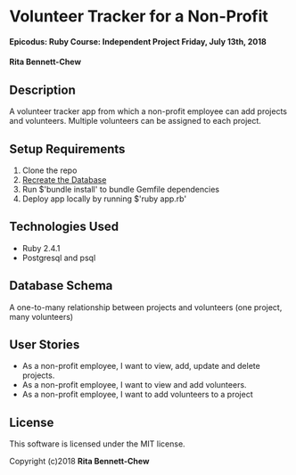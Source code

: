 # Volunteer Tracker for a Non-Profit

#### Epicodus: Ruby Course: Independent Project Friday, July 13th, 2018

#### Rita Bennett-Chew

## Description
A volunteer tracker app from which a non-profit employee can add projects and volunteers. Multiple volunteers can be assigned to each project.

## Setup Requirements

1. Clone the repo
1. [Recreate the Database](https://www.learnhowtoprogram.com/ruby/ruby-database-basics/backing-up-and-recreating-a-database)
1. Run $'bundle install' to bundle Gemfile dependencies
1. Deploy app locally by running $'ruby app.rb'

## Technologies Used

* Ruby 2.4.1
* Postgresql and psql

## Database Schema
A one-to-many relationship between projects and volunteers (one project, many volunteers)

## User Stories
* As a non-profit employee, I want to view, add, update and delete projects.
* As a non-profit employee, I want to view and add volunteers.
* As a non-profit employee, I want to add volunteers to a project

## License

This software is licensed under the MIT license.

Copyright (c)2018 **Rita Bennett-Chew**
